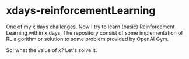 # xdays-reinforcementLearning

One of my x days challenges. Now I try to learn (basic) Reinforcement Learning within x days, The repository consist of some implementation of RL algorithm or solution to some problem provided by OpenAI Gym.

So, what the value of x? Let's solve it.
